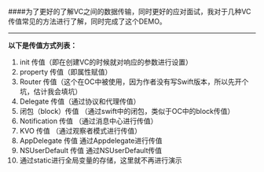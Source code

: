 ####为了更好的了解VC之间的数据传输，同时更好的应对面试，我对于几种VC传值常见的方法进行了解，同时完成了这个DEMO。

---

**以下是传值方式列表：**

1. init 传值（即在创建VC的时候就对响应的参数进行设置）
2. property 传值（即属性赋值）
3. Router 传值（这个在OC中被使用，因为作者没有写Swift版本，所以先开个坑，估计我会填坑）
4. Delegate 传值（通过协议和代理传值）
5. 闭包（block）传值  （通过swift中的闭包，类似于OC中的block传值）
6. Notification 传值 （通过消息中心进行传值）
7. KVO 传值  （通过观察者模式进行传值）
8. AppDelegate 传值 通过Appdelegate进行传值 
9. NSUserDefault 传值 通过NSUserDefault传值
10. 通过static进行全局变量的存储，这里就不再进行演示